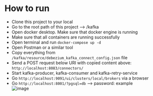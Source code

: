 # How to run
- Clone this project to your local
- Go to the root path of this project --> /kafka
- Open docker desktop. Make sure that docker engine is running
- Make sure that all containers are running successfully
- Open terminal and run `docker-compose up -d`
- Open Postman or a similar tool
- Copy everything from `/kafka/resource/debezium_kafka_connect_config.json` file
- Send a POST request below URI with copied content above: </br>
  `http://localhost:8083/connectors/`
- Start kafka-producer, kafka-consumer and kafka-retry-service
- Go `http://localhost:9091/ui/clusters/local/brokers` via a browser
- Go `http://localhost:8001/?pgsql=db` --> password: example </br>
![image](https://github.com/user-attachments/assets/e04500a1-c3f9-4435-a66e-814ea0ee4a4e)


